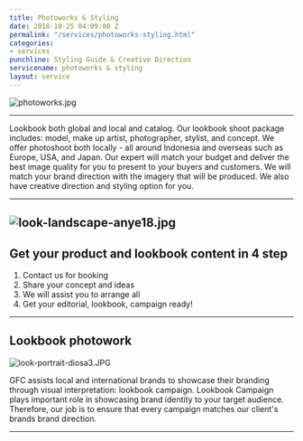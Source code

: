 ```yaml
---
title: Photoworks & Styling
date: 2018-10-25 04:09:00 Z
permalink: "/services/photoworks-styling.html"
categories:
- services
punchline: Styling Guide & Creative Direction
servicename: photoworks & styling
layout: service
---
```


![photoworks.jpg](/uploads/photoworks.jpg)

---

Lookbook both global and local and catalog.
Our lookbook shoot package includes: model, make up artist, photographer, stylist, and concept. We offer photoshoot both locally - all around Indonesia and overseas such as Europe, USA, and Japan. Our expert will match your budget and deliver the best image quality for you to present to your buyers and customers. We will match your brand direction with the imagery that will be produced. We also have creative direction and styling option for you.

---
![look-landscape-anye18.jpg](/uploads/look-landscape-anye18.jpg)
---

## Get your product and lookbook content in 4 step
1. Contact us for booking
2. Share your concept and ideas
3. We will assist you to arrange all
4. Get your editorial, lookbook, campaign ready!

---

## Lookbook photowork

![look-portrait-diosa3.JPG](/uploads/look-portrait-diosa3.JPG)

GFC assists local and international brands to showcase their branding through visual interpretation: lookbook campaign.
Lookbook Campaign plays important role in showcasing brand identity to your target audience. Therefore, our job is to ensure that every campaign matches our client's brands brand direction. 

---

